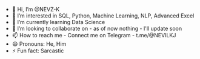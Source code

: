 - 👋 Hi, I’m @NEVZ-K
- 👀 I’m interested in SQL, Python, Machine Learning, NLP, Advanced Excel
- 🌱 I’m currently learning Data Science
- 💞️ I’m looking to collaborate on -  as of now nothing - I'll update soon
- 📫 How to reach me - Connect me on Telegram - t.me/@NEVILKJ
- 😄 Pronouns: He, Him
- ⚡ Fun fact: Sarcastic

<!---
NEVZ-K/NEVZ-K is a ✨ special ✨ repository because its `README.md` (this file) appears on your GitHub profile.
You can click the Preview link to take a look at your changes.
--->
